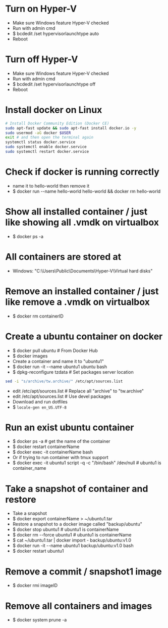 Turn on Hyper-V
=====
* Make sure Windows feature Hyper-V checked
* Run with admin cmd
* $ bcdedit /set hypervisorlaunchtype auto
* Reboot

Turn off Hyper-V
=====
* Make sure Windows feature Hyper-V checked
* Run with admin cmd
* $ bcdedit /set hypervisorlaunchtype off
* Reboot

Install docker on Linux
=====
```sh
# Install Docker Community Edition (Docker CE)
sudo apt-fast update && sudo apt-fast install docker.io -y
sudo usermod -aG docker $USER
exit # and then open the terminal again
systemctl status docker.service
sudo systemctl enable docker.service
sudo systemctl restart docker.service
```

Check if docker is running correctly
=====
* name it to hello-world then remove it
* $ docker run --name hello-world hello-world && docker rm hello-world

Show all installed container / just like showing all .vmdk on virtualbox
=====
* $ docker ps -a

All containers are stored at
=====
* Windows: "C:\Users\Public\Documents\Hyper-V\Virtual hard disks"

Remove an installed container / just like remove a .vmdk on virtualbox
=====
* $ docker rm containerID

Create a ubuntu container on docker
=====
* $ docker pull ubuntu # From Docker Hub
* $ docker images
* Create a container and name it to "ubuntu1"
* $ docker run -it --name ubuntu1 ubuntu bash
* $ dpkg-reconfigure tzdata # Set packages server location
```sh
sed -i "s/archive/tw.archive/" /etc/apt/sources.list
```
* edit /etc/apt/sources.list # Replace all "archive" to "tw.archive"
* edit /etc/apt/sources.list # Use devel packages
* Download and run dotfiles
* $ `locale-gen en_US.UTF-8`

Run an exist ubuntu container
=====
* $ docker ps -a # get the name of the container
* $ docker restart containerName
* $ docker exec -it containerName bash
* Or if trying to run container with tmux support
* $ docker exec -it ubuntu1 script -q -c "/bin/bash" /dev/null # ubuntu1 is container\_name

Take a snapshot of container and restore
=====
* Take a snapshot
* $ docker export containerName > ~/ubuntu1.tar
* Restore a snapshot to a docker image called "backup/ubuntu"
* $ docker stop ubuntu1 # ubuntu1 is containerName
* $ docker rm --force ubuntu1 # ubuntu1 is containerName
* $ cat ~/ubuntu1.tar | docker import - backup/ubuntu:v1.0
* $ docker run -it --name ubuntu1 backup/ubuntu:v1.0 bash
* $ docker restart ubuntu1

Remove a commit / snapshot1 image
=====
* $ docker rmi imageID

Remove all containers and images
=====
* $ docker system prune -a
